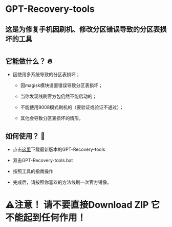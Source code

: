 # GPT-Recovery-tools
## 这是为修复手机因刷机、修改分区错误导致的分区表损坏的工具

 #
## 它能做什么？ 🔥

- 因使用多系统导致的分区表损坏；
  
  - 因magisk模块设置错误导致分区表损坏；
  
  - 当你发现线刷官方包仍然不能启动的；
  
  - 不能使用9008模式刷机的（要验证或验证不通过）；
  
  - 其他会导致分区表损坏的情形。
  
  
 ## 如何使用？ 🚀

- 点击[这里](https://github.com/Tobapuww/GPT-Recovery-tools/releases)下载最新版本的GPT-Recovery-tools
  
- 双击GPT-Recovery-tools.bat
  
- 按照工具的指南操作
  
- 完成后，请按照你喜欢的方法线刷一次官方镜像。

# ⚠️注意！ 请不要直接Download ZIP 它不能起到任何作用！
